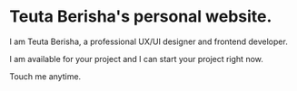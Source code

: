# Teuta Berisha's personal website.

I am Teuta Berisha, a professional UX/UI designer and frontend developer.

I am available for your project and I can start your project right now.

Touch me anytime.